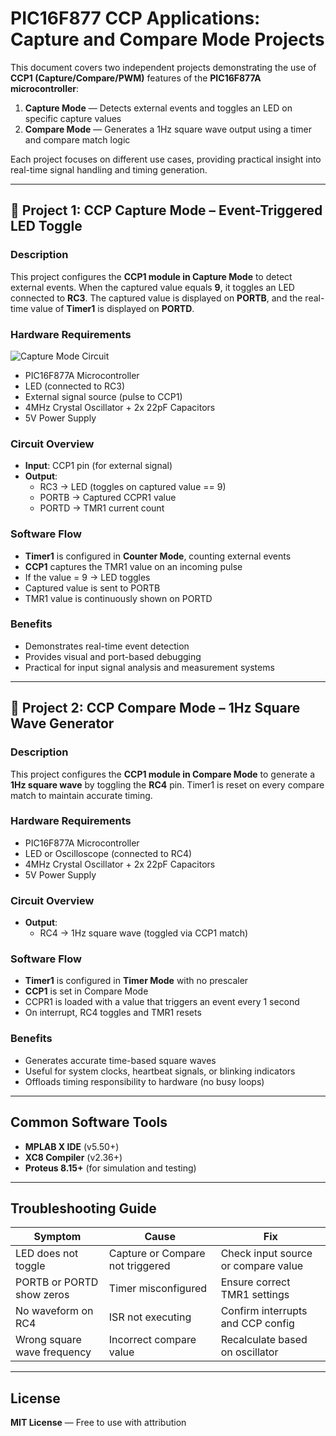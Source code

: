 # PIC16F877 CCP Applications: Capture and Compare Mode Projects

This document covers two independent projects demonstrating the use of **CCP1 (Capture/Compare/PWM)** features of the **PIC16F877A microcontroller**:

1. **Capture Mode** — Detects external events and toggles an LED on specific capture values  
2. **Compare Mode** — Generates a 1Hz square wave output using a timer and compare match logic

Each project focuses on different use cases, providing practical insight into real-time signal handling and timing generation.

---

## 📘 Project 1: CCP Capture Mode – Event-Triggered LED Toggle

### Description  
This project configures the **CCP1 module in Capture Mode** to detect external events. When the captured value equals **9**, it toggles an LED connected to **RC3**. The captured value is displayed on **PORTB**, and the real-time value of **Timer1** is displayed on **PORTD**.

### Hardware Requirements  
![Capture Mode Circuit](circuit_capture.png)  
- PIC16F877A Microcontroller  
- LED (connected to RC3)  
- External signal source (pulse to CCP1)  
- 4MHz Crystal Oscillator + 2x 22pF Capacitors  
- 5V Power Supply

### Circuit Overview  
- **Input**: CCP1 pin (for external signal)  
- **Output**:  
  - RC3 → LED (toggles on captured value == 9)  
  - PORTB → Captured CCPR1 value  
  - PORTD → TMR1 current count  

### Software Flow  
- **Timer1** is configured in **Counter Mode**, counting external events  
- **CCP1** captures the TMR1 value on an incoming pulse  
- If the value = 9 → LED toggles  
- Captured value is sent to PORTB  
- TMR1 value is continuously shown on PORTD

### Benefits  
- Demonstrates real-time event detection  
- Provides visual and port-based debugging  
- Practical for input signal analysis and measurement systems

---

## 📘 Project 2: CCP Compare Mode – 1Hz Square Wave Generator

### Description  
This project configures the **CCP1 module in Compare Mode** to generate a **1Hz square wave** by toggling the **RC4** pin. Timer1 is reset on every compare match to maintain accurate timing.

### Hardware Requirements  
- PIC16F877A Microcontroller  
- LED or Oscilloscope (connected to RC4)  
- 4MHz Crystal Oscillator + 2x 22pF Capacitors  
- 5V Power Supply

### Circuit Overview  
- **Output**:  
  - RC4 → 1Hz square wave (toggled via CCP1 match)  

### Software Flow  
- **Timer1** is configured in **Timer Mode** with no prescaler  
- **CCP1** is set in Compare Mode  
- CCPR1 is loaded with a value that triggers an event every 1 second  
- On interrupt, RC4 toggles and TMR1 resets  

### Benefits  
- Generates accurate time-based square waves  
- Useful for system clocks, heartbeat signals, or blinking indicators  
- Offloads timing responsibility to hardware (no busy loops)

---

## Common Software Tools  
- **MPLAB X IDE** (v5.50+)  
- **XC8 Compiler** (v2.36+)  
- **Proteus 8.15+** (for simulation and testing)

---

## Troubleshooting Guide

| Symptom                     | Cause                            | Fix                                |
|-----------------------------|-----------------------------------|-------------------------------------|
| LED does not toggle         | Capture or Compare not triggered | Check input source or compare value |
| PORTB or PORTD show zeros   | Timer misconfigured              | Ensure correct TMR1 settings        |
| No waveform on RC4          | ISR not executing                | Confirm interrupts and CCP config   |
| Wrong square wave frequency | Incorrect compare value          | Recalculate based on oscillator     |

---

## License  
**MIT License** — Free to use with attribution
